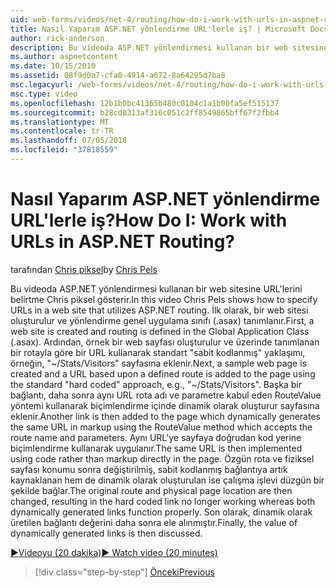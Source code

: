 ```yaml
---
uid: web-forms/videos/net-4/routing/how-do-i-work-with-urls-in-aspnet-routing
title: Nasıl Yaparım ASP.NET yönlendirme URL'lerle iş? | Microsoft Docs
author: rick-anderson
description: Bu videoda ASP.NET yönlendirmesi kullanan bir web sitesine URL'lerini belirtme Chris piksel gösterir. İlk olarak, bir web sitesi oluşturulur ve yönlendirme Gl'i içinde tanımlanan...
ms.author: aspnetcontent
ms.date: 10/15/2010
ms.assetid: 08f9d0a7-cfa0-4914-a672-8a64295d7ba8
msc.legacyurl: /web-forms/videos/net-4/routing/how-do-i-work-with-urls-in-aspnet-routing
msc.type: video
ms.openlocfilehash: 12b1b0bc41365b480c0104c1a1b00fa5ef515137
ms.sourcegitcommit: b28cd0313af316c051c2ff8549865bff67f2fbb4
ms.translationtype: MT
ms.contentlocale: tr-TR
ms.lasthandoff: 07/05/2018
ms.locfileid: "37818559"
---
```

<a name="how-do-i-work-with-urls-in-aspnet-routing"></a><span data-ttu-id="c2126-105">Nasıl Yaparım ASP.NET yönlendirme URL'lerle iş?</span><span class="sxs-lookup"><span data-stu-id="c2126-105">How Do I: Work with URLs in ASP.NET Routing?</span></span>
====================
<span data-ttu-id="c2126-106">tarafından [Chris piksel](https://twitter.com/chrispels)</span><span class="sxs-lookup"><span data-stu-id="c2126-106">by [Chris Pels](https://twitter.com/chrispels)</span></span>

<span data-ttu-id="c2126-107">Bu videoda ASP.NET yönlendirmesi kullanan bir web sitesine URL'lerini belirtme Chris piksel gösterir.</span><span class="sxs-lookup"><span data-stu-id="c2126-107">In this video Chris Pels shows how to specify URLs in a web site that utilizes ASP.NET routing.</span></span> <span data-ttu-id="c2126-108">İlk olarak, bir web sitesi oluşturulur ve yönlendirme genel uygulama sınıfı (.asax) tanımlanır.</span><span class="sxs-lookup"><span data-stu-id="c2126-108">First, a web site is created and routing is defined in the Global Application Class (.asax).</span></span> <span data-ttu-id="c2126-109">Ardından, örnek bir web sayfası oluşturulur ve üzerinde tanımlanan bir rotayla göre bir URL kullanarak standart "sabit kodlanmış" yaklaşımı, örneğin, "~/Stats/Visitors" sayfasına eklenir.</span><span class="sxs-lookup"><span data-stu-id="c2126-109">Next, a sample web page is created and a URL based upon a defined route is added to the page using the standard "hard coded" approach, e.g., "~/Stats/Visitors".</span></span> <span data-ttu-id="c2126-110">Başka bir bağlantı, daha sonra aynı URL rota adı ve parametre kabul eden RouteValue yöntemi kullanarak biçimlendirme içinde dinamik olarak oluşturur sayfasına eklenir.</span><span class="sxs-lookup"><span data-stu-id="c2126-110">Another link is then added to the page which dynamically generates the same URL in markup using the RouteValue method which accepts the route name and parameters.</span></span> <span data-ttu-id="c2126-111">Aynı URL'ye sayfaya doğrudan kod yerine biçimlendirme kullanarak uygulanır.</span><span class="sxs-lookup"><span data-stu-id="c2126-111">The same URL is then implemented using code rather than markup directly in the page.</span></span> <span data-ttu-id="c2126-112">Özgün rota ve fiziksel sayfası konumu sonra değiştirilmiş, sabit kodlanmış bağlantıya artık kaynaklanan hem de dinamik olarak oluşturulan ise çalışma işlevi düzgün bir şekilde bağlar.</span><span class="sxs-lookup"><span data-stu-id="c2126-112">The original route and physical page location are then changed, resulting in the hard coded link no longer working whereas both dynamically generated links function properly.</span></span> <span data-ttu-id="c2126-113">Son olarak, dinamik olarak üretilen bağlantı değerini daha sonra ele alınmıştır.</span><span class="sxs-lookup"><span data-stu-id="c2126-113">Finally, the value of dynamically generated links is then discussed.</span></span>

[<span data-ttu-id="c2126-114">&#9654;Videoyu (20 dakika)</span><span class="sxs-lookup"><span data-stu-id="c2126-114">&#9654; Watch video (20 minutes)</span></span>](https://channel9.msdn.com/Blogs/ASP-NET-Site-Videos/how-do-i-work-with-urls-in-aspnet-routing)

> [!div class="step-by-step"]
> [<span data-ttu-id="c2126-115">Önceki</span><span class="sxs-lookup"><span data-stu-id="c2126-115">Previous</span></span>](how-do-i-use-routing-with-aspnet-web-forms.md)
